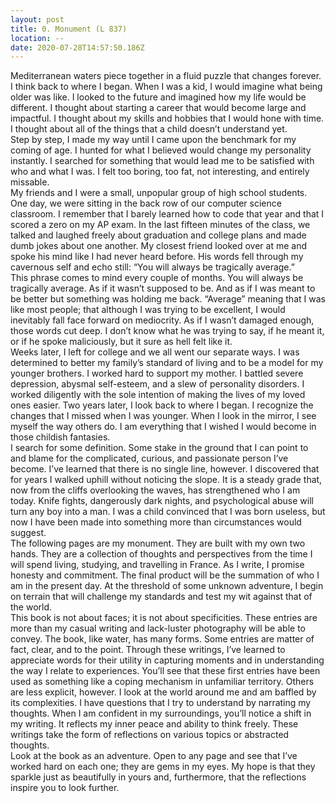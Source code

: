```yaml
---
layout: post
title: 0. Monument (L 837)
location: --
date: 2020-07-28T14:57:50.186Z
---
```

Mediterranean waters piece together in a fluid puzzle that changes forever.\
I think back to where I began. When I was a kid, I would imagine what being older was like. I looked to the future and imagined how my life would be different. I thought about starting a career that would become large and impactful. I thought about my skills and hobbies that I would hone with time. I thought about all of the things that a child doesn’t understand yet.\
Step by step, I made my way until I came upon the benchmark for my coming of age. I hunted for what I believed would change my personality instantly. I searched for something that would lead me to be satisfied with who and what I was. I felt too boring, too fat, not interesting, and entirely missable.\
My friends and I were a small, unpopular group of high school students. One day, we were sitting in the back row of our computer science classroom. I remember that I barely learned how to code that year and that I scored a zero on my AP exam. In the last fifteen minutes of the class, we talked and laughed freely about graduation and college plans and made dumb jokes about one another. My closest friend looked over at me and spoke his mind like I had never heard before. His words fell through my cavernous self and echo still: “You will always be tragically average.”\
This phrase comes to mind every couple of months. You will always be tragically average. As if it wasn’t supposed to be. And as if I was meant to be better but something was holding me back. “Average” meaning that I was like most people; that although I was trying to be excellent, I would inevitably fall face forward on mediocrity. As if I wasn’t damaged enough, those words cut deep. I don’t know what he was trying to say, if he meant it, or if he spoke maliciously, but it sure as hell felt like it.\
Weeks later, I left for college and we all went our separate ways. I was determined to better my family’s standard of living and to be a model for my younger brothers. I worked hard to support my mother. I battled severe depression, abysmal self-esteem, and a slew of personality disorders. I worked diligently with the sole intention of making the lives of my loved ones easier. Two years later, I look back to where I began. I recognize the changes that I missed when I was younger. When I look in the mirror, I see myself the way others do. I am everything that I wished I would become in those childish fantasies.\
I search for some definition. Some stake in the ground that I can point to and blame for the complicated, curious, and passionate person I’ve become. I’ve learned that there is no single line, however. I discovered that for years I walked uphill without noticing the slope. It is a steady grade that, now from the cliffs overlooking the waves, has strengthened who I am today. Knife fights, dangerously dark nights, and psychological abuse will turn any boy into a man. I was a child convinced that I was born useless, but now I have been made into something more than circumstances would suggest.\
The following pages are my monument. They are built with my own two hands. They are a collection of thoughts and perspectives from the time I will spend living, studying, and travelling in France. As I write, I promise honesty and commitment. The final product will be the summation of who I am in the present day. At the threshold of some unknown adventure, I begin on terrain that will challenge my standards and test my wit against that of the world.\
This book is not about faces; it is not about specificities. These entries are more than my casual writing and lack-luster photography will be able to convey. The book, like water, has many forms. Some entries are matter of fact, clear, and to the point. Through these writings, I’ve learned to appreciate words for their utility in capturing moments and in understanding the way I relate to experiences. You’ll see that these first entries have been used as something like a coping mechanism in unfamiliar territory. Others are less explicit, however. I look at the world around me and am baffled by its complexities. I have questions that I try to understand by narrating my thoughts. When I am confident in my surroundings, you’ll notice a shift in my writing. It reflects my inner peace and ability to think freely. These writings take the form of reflections on various topics or abstracted thoughts.\
Look at the book as an adventure. Open to any page and see that I’ve worked hard on each one; they are gems in my eyes. My hope is that they sparkle just as beautifully in yours and, furthermore, that the reflections inspire you to look further.